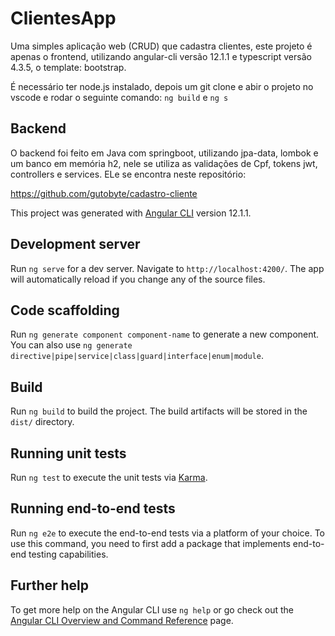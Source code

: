 # ClientesApp

Uma simples aplicação web (CRUD) que cadastra clientes, este projeto é apenas o frontend, utilizando angular-cli versão 12.1.1 e typescript versão 4.3.5, o template: bootstrap.

É necessário ter node.js instalado, depois um git clone e abir o projeto no vscode e rodar o seguinte comando: `ng build` e `ng s`

## Backend

O backend foi feito em Java com springboot, utilizando jpa-data, lombok e um banco em memória h2, nele se utiliza as validações de Cpf, tokens jwt, controllers e services. ELe se encontra neste repositório:

https://github.com/gutobyte/cadastro-cliente


This project was generated with [Angular CLI](https://github.com/angular/angular-cli) version 12.1.1.

## Development server

Run `ng serve` for a dev server. Navigate to `http://localhost:4200/`. The app will automatically reload if you change any of the source files.

## Code scaffolding

Run `ng generate component component-name` to generate a new component. You can also use `ng generate directive|pipe|service|class|guard|interface|enum|module`.

## Build

Run `ng build` to build the project. The build artifacts will be stored in the `dist/` directory.

## Running unit tests

Run `ng test` to execute the unit tests via [Karma](https://karma-runner.github.io).

## Running end-to-end tests

Run `ng e2e` to execute the end-to-end tests via a platform of your choice. To use this command, you need to first add a package that implements end-to-end testing capabilities.

## Further help

To get more help on the Angular CLI use `ng help` or go check out the [Angular CLI Overview and Command Reference](https://angular.io/cli) page.
